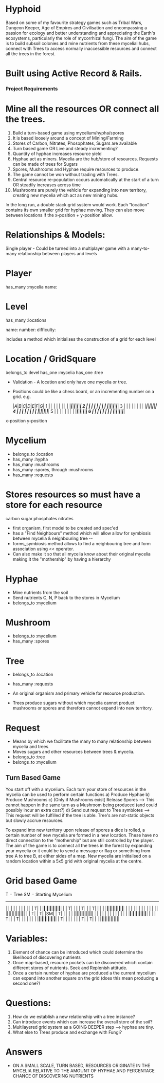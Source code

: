 # Hyphoid

Based on some of my favourite strategy games such as Tribal Wars, Dungeon Keeper, Age of Empires and Civilisation and encompassing a
passion for ecology and better understanding and appreciating the Earth's ecosystems, particularly the role of mycorrhizal
fungi. The aim of the game is to build subsoil colonies and mine nutrients from these mycelial hubs, connect with Trees to
access normally inaccessible resources and connect all the trees in the forest.

# Built using Active Record &amp; Rails.


### Project Requirements ###

# Mine all the resources OR connect all the trees.

1. Build a turn-based game using mycelium/hypha/spores
2. It is based loosely around a concept of Mining/Farming
3. Stores of Carbon, Nitrates, Phosophates, Sugars are available
4. Turn based game OR Live and steady incrementing?
5. Quantity of hyphae increases resource yield
6. Hyphae act as miners. Mycelia are the hub/store of resources. Requests can be made of trees for Sugars
7. Spores, Mushrooms and Hyphae require resources to produce.
8. The game cannot be won without trading with Trees.
9. Central resource re-population occurs automatically at the start of a turn OR steadily increases across time
10. Mushrooms are purely the vehicle for expanding into new territory, creating new mycelia which act as new mining hubs.

In the long run, a double stack grid system would work. Each "location" contains its own smaller grid for hyphae moving. They can also move between locations if the x-position + y-position allow.

# Relationships & Models:

Single player - Could be turned into a multiplayer game with a many-to-many relationship between players and levels

# Player
has_many :mycelia
name:

# Level
has_many :locations

name:
number:
difficulty:

includes a method which initialises the construction of a grid for each level

# Location / GridSquare
belongs_to :level
has_one :mycelia
has_one :tree

- Validation - A location and only have one mycelia or tree.
- Positions could be like a chess board, or an incrementing number on a grid. e.g.

  |_A_|_B_|_C_|_D_|_E_|_F_|_G_|
1 |   |   |   |   |   |   |   |
  |___|___|___|___|___|___|___|
2 |   |   |   |   |   |   |   |
  |___|___|___|___|___|___|___|
3 |   |   |   |   |   |   |   |
  |___|___|___|___|___|___|___|
4 |   |   |   |   |   |   |   |
  |___|___|___|___|___|___|___|
5 |   |   |   |   |   |   |   |
  |___|___|___|___|___|___|___|
6 |   |   |   |   |   |   |   |
  |___|___|___|___|___|___|___|

x-position
y-position

# Mycelium
- belongs_to :location
- has_many :hypha
- has_many :mushrooms
- has_many :spores, through :mushrooms
- has_many :requests

# Stores resources so must have a store for each resource

carbon sugar phosphates nitrates

- first organism, first model to be created and spec'ed
- has a "Find Neighbours" method which will allow allow for symbiosis between mycelia & neighbouring tree --
- forms_symbiosis method allows to find a neighbouring tree and form association using << operator.
- Can also make it so that all mycelia know about their original mycelia making it the "mothership" by having a hierarchy

# Hyphae
- Mine nutrients from the soil
- Send nutrients C, N, P back to the stores in Mycelium
- belongs_to :mycelium

# Mushroom
- belongs_to :mycelium
- has_many :spores

# Tree
- belongs_to :location
- has_many :requests

- An original organism and primary vehicle for resource production.
- Trees produce sugars without which mycelia cannot product mushrooms or spores and therefore cannot expand into new territory.

# Request
- Means by which we facilitate the many to many relationship between mycelia and trees.
- Moves sugars and other resources between trees & mycelia.
- belongs_to :tree
- belongs_to :mycelium

## Turn Based Game ##
You start off with a mycelium. Each turn your store of resources in the mycelia can be used to perform certain functions
a) Produce Hyphae
b) Produce Mushrooms
c) (Only if Mushrooms exist) Release Spores --> This cannot happen in the same turn as a Mushroom being produced (and could possibly incur an extra cost?)
d) Send out request to Tree symbiotes --> This request will be fulfilled if the tree is able. Tree's are not-static objects but slowly accrue resources.

To expand into new territory upon release of spores a dice is rolled, a certain number of new mycelia are formed in a new location. These have no direct connection to the "mothership" but are still controlled by the player. The aim of the game is to connect all the trees in the forest by expanding your mycelia or it could be to send a message or flag or something from tree A to tree B, at either sides of a map. New mycelia are initialised on a random location within a 5x5 grid with original mycelia at the centre.

# Grid based Game

T = Tree
SM = Starting Mycelium
_____________________________________
|  |  |  |  |  |  |  |  |  |  | T|  |
|__|__|__|__|__|__|__|__|__|__|__|__|
|  | T|  |  |  | T|  |  | T|  |  |  |
|__|__|__|__|__|__|__|__|__|__|__|__|
|  |  |  |  |  |  |  |  |  |  |  |  |
|__|__|__|__|__|__|__|__|__|__|__|__|
|  | T|  | T|  |SM|  | T|  |  |  |  |
|__|__|__|__|__|__|__|__|__|__|__|__|
|  |  |  |  |  |  |  |  |  |  |  |  |
|__|__|__|__|__|__|__|__|__|__|__|__|
|  |  | T|  |  | T|  |  |  |  |  |  |
|__|__|__|__|__|__|__|__|__|__|__|__|
| T|  |  |  |  |  |  | T|  | T|  |  |
|__|__|__|__|__|__|__|__|__|__|__|__|


# Variables:

1. Element of chance can be introduced which could determine the likelihood of discovering nutrients
2. Once map-based, resource pockets can be discovered which contain different stores of nutrients. Seek and Replenish attitude.
3. Once a certain number of hyphae are produced a the current mycelium can expand into another square on the grid (does this mean producing a second one?)

# Questions:

1. How do we establish a new relationship with a tree instance?
2. Can introduce events which can increase the overall store of the soil?
3. Multilayered grid system as a GOING DEEPER step --> hyphae are tiny.
4. What else to Trees produce and exchange with Fungi?

# Answers

- ON A SMALL SCALE, TURN BASED, RESOURCES ORIGINATE IN THE MYCELIA RELATIVE TO THE AMOUNT OF HYPHAE AND PERCENTAGE CHANCE OF DISCOVERING NUTRIENTS
